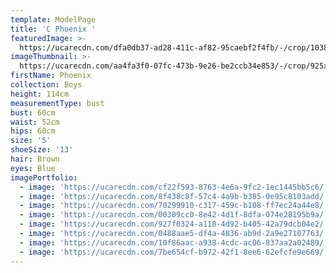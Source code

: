 ```yaml
---
template: ModelPage
title: 'C Phoenix '
featuredImage: >-
  https://ucarecdn.com/dfa0db37-ad28-411c-af82-95caebf2f4fb/-/crop/1038x484/0,30/-/preview/
imageThumbnail: >-
  https://ucarecdn.com/aa4fa3f0-07fc-473b-9e26-be2ccb34e853/-/crop/925x1463/248,230/-/preview/
firstName: Phoenix
collection: Boys
height: 114cm
measurementType: bust
bust: 60cm
waist: 52cm
hips: 60cm
size: '5'
shoeSize: '13'
hair: Brown
eyes: Blue
imagePortfolio:
  - image: 'https://ucarecdn.com/cf22f593-8763-4e6a-9fc2-1ec1445bb5c6/'
  - image: 'https://ucarecdn.com/8f438c8f-57c4-4a9b-b385-0e95c8103add/'
  - image: 'https://ucarecdn.com/70299910-c317-459c-b108-ff7ec24a44e8/'
  - image: 'https://ucarecdn.com/00309cc0-8e42-4d1f-8dfa-074e28195b9a/'
  - image: 'https://ucarecdn.com/927f0324-a118-4d92-b405-42a79dcb04e2/'
  - image: 'https://ucarecdn.com/0488aae5-df4a-4836-ab9d-2a9e27107763/'
  - image: 'https://ucarecdn.com/10f86aac-a938-4cdc-ac06-837aa2a02489/'
  - image: 'https://ucarecdn.com/7be654cf-b972-42f1-8ee6-62efcfe9e669/'
---
```


